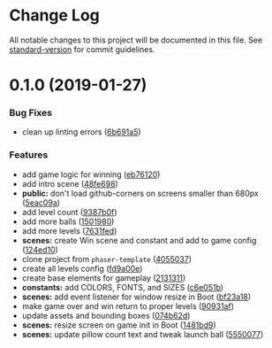 # Change Log

All notable changes to this project will be documented in this file. See [standard-version](https://github.com/conventional-changelog/standard-version) for commit guidelines.

<a name="0.1.0"></a>
# 0.1.0 (2019-01-27)


### Bug Fixes

* clean up linting errors ([6b691a5](https://github.com/remarkablegames/fortify/commit/6b691a5))


### Features

* add game logic for winning ([eb76120](https://github.com/remarkablegames/fortify/commit/eb76120))
* add intro scene ([48fe698](https://github.com/remarkablegames/fortify/commit/48fe698))
* **public:** don't load github-corners on screens smaller than 680px ([5eac09a](https://github.com/remarkablegames/fortify/commit/5eac09a))
* add level count ([9387b0f](https://github.com/remarkablegames/fortify/commit/9387b0f))
* add more balls ([1501980](https://github.com/remarkablegames/fortify/commit/1501980))
* add more levels ([7631fed](https://github.com/remarkablegames/fortify/commit/7631fed))
* **scenes:** create Win scene and constant and add to game config ([124ed10](https://github.com/remarkablegames/fortify/commit/124ed10))
* clone project from `phaser-template` ([4055037](https://github.com/remarkablegames/fortify/commit/4055037))
* create all levels config ([fd9a00e](https://github.com/remarkablegames/fortify/commit/fd9a00e))
* create base elements for gameplay ([2131311](https://github.com/remarkablegames/fortify/commit/2131311))
* **constants:** add COLORS, FONTS, and SIZES ([c6e051b](https://github.com/remarkablegames/fortify/commit/c6e051b))
* **scenes:** add event listener for window resize in Boot ([bf23a18](https://github.com/remarkablegames/fortify/commit/bf23a18))
* make game over and win return to proper levels ([90931af](https://github.com/remarkablegames/fortify/commit/90931af))
* update assets and bounding boxes ([074b62d](https://github.com/remarkablegames/fortify/commit/074b62d))
* **scenes:** resize screen on game init in Boot ([1481bd9](https://github.com/remarkablegames/fortify/commit/1481bd9))
* **scenes:** update pillow count text and tweak launch ball ([5550077](https://github.com/remarkablegames/fortify/commit/5550077))

